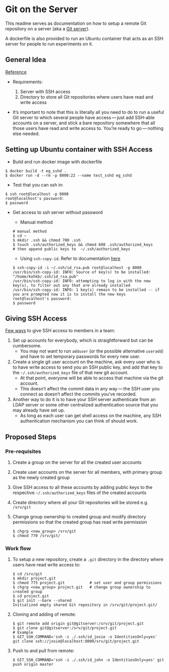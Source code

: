 # Git on the Server

This readme serves as documentation on how to setup a remote Git repository on a server (aka a [Git server](https://www.quora.com/What-is-a-git-server)).

A dockerfile is also provided to run an Ubuntu container that acts as an SSH server for people to run experiments on it.

## General Idea

[Reference](https://git-scm.com/book/en/v2/Git-on-the-Server-The-Protocols)

* Requirements:
    1. Server with SSH access
    2. Directory to store all Git repositories where users have read and write access

* It’s important to note that this is literally all you need to do to run a useful Git server to which several people have access — just add SSH-able accounts on a server, and stick a bare repository somewhere that all those users have read and write access to. You’re ready to go — nothing else needed.

## Setting up Ubuntu container with SSH Access

* Build and run docker image with dockerfile

```console
$ docker build -t eg_sshd .
$ docker run -d --rm -p 8000:22 --name test_sshd eg_sshd
```

* Test that you can ssh in:

```console
$ ssh root@localhost -p 8000
root@localhost's password:
$ password
```

* Get access to ssh server without password
  * Manual method

  ```console
  # manual method
  $ cd ~
  $ mkdir .ssh && chmod 700 .ssh
  $ touch .ssh/authorized_keys && chmod 600 .ssh/authorized_keys
  # then append public keys to  ~/.ssh/authorized_keys
  ```

  * Using `ssh-copy-id`. Refer to documentation [here](https://www.ssh.com/ssh/copy-id)

  ```console
  $ ssh-copy-id -i ~/.ssh/id_rsa.pub root@localhost -p 8000
  /usr/bin/ssh-copy-id: INFO: Source of key(s) to be installed: "/home/kohkb/.ssh/id_rsa.pub"
  /usr/bin/ssh-copy-id: INFO: attempting to log in with the new key(s), to filter out any that are already installed
  /usr/bin/ssh-copy-id: INFO: 1 key(s) remain to be installed -- if you are prompted now it is to install the new keys
  root@localhost's password:
  $ password
  ```

## Giving SSH Access

[Few ways](https://git-scm.com/book/en/v2/Git-on-the-Server-Getting-Git-on-a-Server) to give SSH access to members in a team:

1. Set up accounts for everybody, which is straightforward but can be cumbersome.
    * You may not want to run `adduser` (or the possible alternative `useradd`) and have to set temporary passwords for every new user.
1. Create a single git user account on the machine, ask every user who is to have write access to send you an SSH public key, and add that key to the `~/.ssh/authorized_keys` file of that new git account.
    * At that point, everyone will be able to access that machine via the git account.
    * This doesn’t affect the commit data in any way — the SSH user you connect as doesn’t affect the commits you’ve recorded.
1. Another way to do it is to have your SSH server authenticate from an LDAP server or some other centralized authentication source that you may already have set up.
    * As long as each user can get shell access on the machine, any SSH authentication mechanism you can think of should work.

## Proposed Steps

### Pre-requisites

1. Create a group on the server for all the created user accounts
1. Create user accounts on the server for all members, with primary group as the newly created group
1. Give SSH access to all these accounts by adding public keys to the respective `~/.ssh/authorized_keys` files of the created accounts
1. Create directory where all your Git repositories will be stored e.g. `/srv/git`
1. Change group ownership to created group and modify directory permissions so that the created group has read write permission

    ```console
    $ chgrp <new_group> /srv/git
    $ chmod 770 /srv/git/
    ```

### Work flow

1. To setup a new repository, create a `.git` directory in the directory where users have read write access to:

    ```console
    $ cd /srv/git
    $ mkdir project.git
    $ chmod 775 project.git           # set user and group permissions
    $ chgrp <new_group> project.git   # change group ownership to created group
    $ cd project.git
    $ git init --bare --shared
    Initialized empty shared Git repository in /srv/git/project.git/
    ```

1. Cloning and adding of remote:

    ```console
    $ git remote add origin git@gitserver:/srv/git/project.git
    $ git clone git@gitserver:/srv/git/project.git
    # Example
    $ GIT_SSH_COMMAND='ssh -i ./.ssh/id_josie -o IdentitiesOnly=yes' git clone ssh://josie@localhost:8000/srv/git/project.git
    ```

1. Push to and pull from remote:

    ```console
    $ GIT_SSH_COMMAND='ssh -i ./.ssh/id_john -o IdentitiesOnly=yes' git push origin master
    ```
